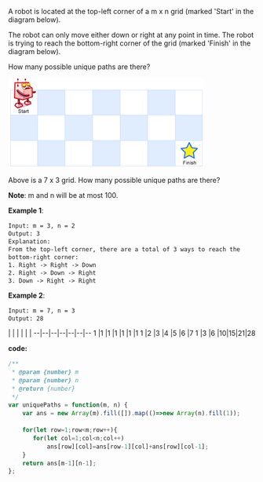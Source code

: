 ﻿A robot is located at the top-left corner of a m x n grid (marked 'Start' in the diagram below).

The robot can only move either down or right at any point in time. The robot is trying to reach the bottom-right corner of the grid (marked 'Finish' in the diagram below).

How many possible unique paths are there?


![Alt Text](https://github.com/godghdai/leetcode/blob/master/Resource/img/robot_maze.png)


Above is a 7 x 3 grid. How many possible unique paths are there?


**Note**: m and n will be at most 100.

**Example 1**:
```
Input: m = 3, n = 2
Output: 3
Explanation:
From the top-left corner, there are a total of 3 ways to reach the bottom-right corner:
1. Right -> Right -> Down
2. Right -> Down -> Right
3. Down -> Right -> Right
```
**Example 2**:
```
Input: m = 7, n = 3
Output: 28

```

 | | | | | |
--|--|--|--|--|--|--
1 |1 |1 |1 |1 |1 |1 
1 |2 |3 |4 |5 |6 |7
1 |3 |6 |10|15|21|28

**code:**
```js
/**
 * @param {number} m
 * @param {number} n
 * @return {number}
 */
var uniquePaths = function(m, n) {
    var ans = new Array(m).fill([]).map(()=>new Array(n).fill(1)); 
       
    for(let row=1;row<m;row++){
       for(let col=1;col<n;col++)
           ans[row][col]=ans[row-1][col]+ans[row][col-1];
    }
    return ans[m-1][n-1];
};


```
